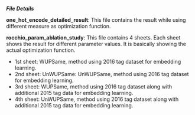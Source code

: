 ***File Details***


**one_hot_encode_detailed_result**:
   This file contains the result while using different measure as optimization function. 


**rocchio_param_ablation_study**:
   This file contains 4 sheets. Each sheet shows the result for different parameter values. It is basically showing the actual optimization function. 

   * 1st sheet: WUPSame, method using 2016 tag dataset for embedding learning.
   * 2nd sheet: UnWUPSame: UnWUPSame, method using 2016 tag dataset for embedding learning.
   * 3rd sheet: WUPSame, method using 2016 tag dataset along with additional 2015 tag data for embedding learning.
   * 4th sheet: UnWUPSame, method using 2016 tag dataset along with additional 2015 tag data for embedding learning.
